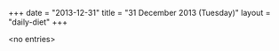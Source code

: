 +++
date = "2013-12-31"
title = "31 December 2013 (Tuesday)"
layout = "daily-diet"
+++


\<no entries\>

